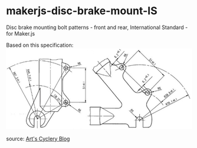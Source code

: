 # makerjs-disc-brake-mount-IS
Disc brake mounting bolt patterns - front and rear, International Standard - for Maker.js

Based on this specification:
![iso.jpg](iso.jpg)

source: [Art's Cyclery Blog](http://blog.artscyclery.com/keeping-the-rubber-side-down/rubber-side-down-disc-brake-adapters/)
